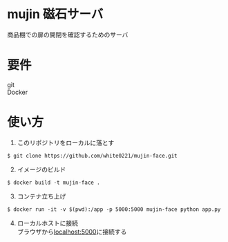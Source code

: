 # mujin 磁石サーバ
商品棚での扉の開閉を確認するためのサーバ  

# 要件
git  
Docker  

# 使い方
1. このリポジトリをローカルに落とす  
``` .sourceCode .shell
$ git clone https://github.com/white0221/mujin-face.git
```  

2. イメージのビルド
``` .sourceCode .shell
$ docker build -t mujin-face .
```  

3. コンテナ立ち上げ  
``` .sourceCode .shell
$ docker run -it -v $(pwd):/app -p 5000:5000 mujin-face python app.py
```  

4. ローカルホストに接続  
ブラウザから[localhost:5000](http://localhost:5000)に接続する
